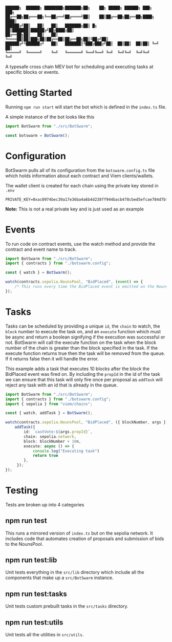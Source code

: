 ```
██████╗  ██████╗ ████████╗███████╗██╗    ██╗ █████╗ ██████╗ ███╗   ███╗
██╔══██╗██╔═══██╗╚══██╔══╝██╔════╝██║    ██║██╔══██╗██╔══██╗████╗ ████║
██████╔╝██║   ██║   ██║   ███████╗██║ █╗ ██║███████║██████╔╝██╔████╔██║
██╔══██╗██║   ██║   ██║   ╚════██║██║███╗██║██╔══██║██╔══██╗██║╚██╔╝██║
██████╔╝╚██████╔╝   ██║   ███████║╚███╔███╔╝██║  ██║██║  ██║██║ ╚═╝ ██║
╚═════╝  ╚═════╝    ╚═╝   ╚══════╝ ╚══╝╚══╝ ╚═╝  ╚═╝╚═╝  ╚═╝╚═╝     ╚═╝
```

A typesafe cross chain MEV bot for scheduling and executing tasks at specific blocks or events.

# Getting Started

Running `npm run start` will start the bot which is defined in the `index.ts` file.

A simple instance of the bot looks like this

```typescript
import BotSwarm from "./src/BotSwarm";

const botswarm = BotSwarm();
```

# Configuration

BotSwarm pulls all of its configuration from the `botswarm.config.ts` file which holds information about each contract and Viem clients/wallets.

The wallet client is created for each chain using the private key stored in `.env`

```env
PRIVATE_KEY=0xac0974bec39a17e36ba4a6b4d238ff944bacb478cbed5efcae784d7bf4f2ff80
```
**Note:** This is not a real private key and is just used as an example

# Events

To run code on contract events, use the watch method and provide the contract and event name to track.

```typescript
import BotSwarm from "./src/BotSwarm";
import { contracts } from "./botswarm.config";

const { watch } = BotSwarm();

watch(contracts.sepolia.NounsPool, "BidPlaced", (event) => {
    /* This runs every time the BidPlaced event is emitted on the NounsPool contract that is deployed on the Sepolia network */
});
```

# Tasks

Tasks can be scheduled by providing a unique `id`, the `chain` to watch, the `block` number to execute the task on, and an `execute` function which must be async and return a boolean signifying if the execution was successful or not. BotSwarm will call the execute function on the task when the block number of the chain is greater than the block specified in the task. If the execute function returns true then the task will be removed from the queue. If it returns false then it will handle the error.

This example adds a task that executes 10 blocks after the block the BidPlaced event was fired on. By including the `propId` in the id of the task we can ensure that this task will only fire once per proposal as `addTask` will reject any task with an id that is already in the queue.

```typescript
import BotSwarm from "./src/BotSwarm";
import { contracts } from "./botswarm.config";
import { sepolia } from "viem/chains";

const { watch, addTask } = BotSwarm();

watch(contracts.sepolia.NounsPool, "BidPlaced", ({ blockNumber, args }) => {
    addTask({
        id: `castVote:${args.propId}`,
        chain: sepolia.network,
        block: blockNumber + 10n,
        execute: async () => {
            console.log("Executing task")
            return true
        },
     });
});
```

# Testing

Tests are broken up into 4 categories

## npm run test

This runs a mirrored version of `index.ts` but on the sepolia network. It includes code that automates creation of proposals and submission of bids to the NounsPool.

## npm run test:lib

Unit tests everything in the `src/lib` directory which include all the components that make up a `src/BotSwarm` instance.

## npm run test:tasks

Unit tests custom prebuilt tasks in the `src/tasks` directory.

## npm run test:utils

Unit tests all the utilities in `src/utils`.
